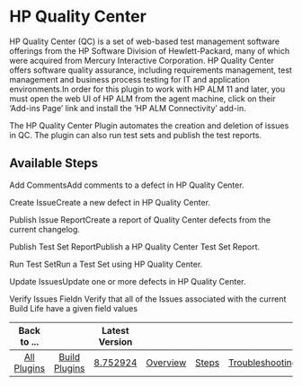 
HP Quality Center
=================


HP Quality Center (QC) is a set of web-based test management software offerings from the HP Software Division of Hewlett-Packard, many of which were acquired from Mercury Interactive Corporation. HP Quality Center offers software quality assurance, including requirements management, test management and business process testing for IT and application environments.In order for this plugin to work with HP ALM 11 and later, you must open the web UI of HP ALM from the agent machine, click on their ‘Add-ins Page’ link and install the ‘HP ALM Connectivity’ add-in.


The HP Quality Center Plugin automates the creation and deletion of issues in QC. The plugin can also run test sets and publish the test reports.



Available Steps
---------------


Add CommentsAdd comments to a defect in HP Quality Center.


Create IssueCreate a new defect in HP Quality Center.


Publish Issue ReportCreate a report of Quality Center defects from the current changelog.


Publish Test Set ReportPublish a HP Quality Center Test Set Report.


Run Test SetRun a Test Set using HP Quality Center.


Update IssuesUpdate one or more defects in HP Quality Center.


Verify Issues Fieldn Verify that all of the Issues associated with the current Build Life have a given field values





|Back to ...||Latest Version|||||
| :---: | :---: | :---: | :---: | :---: | :---: | :---: |
|[All Plugins](../../index.md)|[Build Plugins](../README.md)|[8.752924](https://raw.githubusercontent.com/UrbanCode/IBM-UCB-PLUGINS/main/files/HPQualityCenter/HPQualityCenter-8.752924.zip)|[Overview](overview.md)|[Steps](steps.md)|[Troubleshooting](troubleshooting.md)|[Downloads](downloads.md)|
